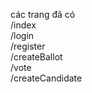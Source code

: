 các trang đã có
<br />
/index
<br />
/login
<br />
/register
<br />
/createBallot
<br />
/vote
<br />
/createCandidate
